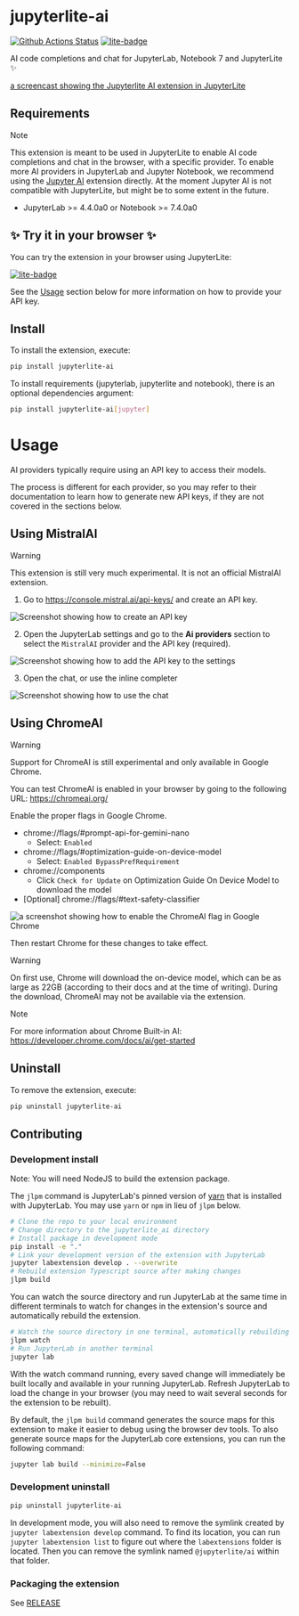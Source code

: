 # jupyterlite-ai

[![Github Actions Status](https://github.com/jupyterlite/ai/workflows/Build/badge.svg)](https://github.com/jupyterlite/ai/actions/workflows/build.yml)
[![lite-badge](https://jupyterlite.rtfd.io/en/latest/_static/badge.svg)](https://jupyterlite.github.io/ai/lab/index.html)

AI code completions and chat for JupyterLab, Notebook 7 and JupyterLite ✨

[a screencast showing the Jupyterlite AI extension in JupyterLite](https://github.com/jupyterlite/ai/assets/591645/855c4e3e-3a63-4868-8052-5c9909922c21)

## Requirements

> [!NOTE]
> This extension is meant to be used in JupyterLite to enable AI code completions and chat in the browser, with a specific provider.
> To enable more AI providers in JupyterLab and Jupyter Notebook, we recommend using the [Jupyter AI](https://github.com/jupyterlab/jupyter-ai) extension directly.
> At the moment Jupyter AI is not compatible with JupyterLite, but might be to some extent in the future.

- JupyterLab >= 4.4.0a0 or Notebook >= 7.4.0a0

## ✨ Try it in your browser ✨

You can try the extension in your browser using JupyterLite:

[![lite-badge](https://jupyterlite.rtfd.io/en/latest/_static/badge.svg)](https://jupyterlite.github.io/ai/lab/index.html)

See the [Usage](#usage) section below for more information on how to provide your API key.

## Install

To install the extension, execute:

```bash
pip install jupyterlite-ai
```

To install requirements (jupyterlab, jupyterlite and notebook), there is an optional dependencies argument:

```bash
pip install jupyterlite-ai[jupyter]
```

# Usage

AI providers typically require using an API key to access their models.

The process is different for each provider, so you may refer to their documentation to learn how to generate new API keys, if they are not covered in the sections below.

## Using MistralAI

> [!WARNING]
> This extension is still very much experimental. It is not an official MistralAI extension.

1. Go to https://console.mistral.ai/api-keys/ and create an API key.

![Screenshot showing how to create an API key](./img/1-api-key.png)

2. Open the JupyterLab settings and go to the **Ai providers** section to select the `MistralAI`
   provider and the API key (required).

![Screenshot showing how to add the API key to the settings](./img/2-jupyterlab-settings.png)

3. Open the chat, or use the inline completer

![Screenshot showing how to use the chat](./img/3-usage.png)

## Using ChromeAI

> [!WARNING]
> Support for ChromeAI is still experimental and only available in Google Chrome.

You can test ChromeAI is enabled in your browser by going to the following URL: https://chromeai.org/

Enable the proper flags in Google Chrome.

- chrome://flags/#prompt-api-for-gemini-nano
  - Select: `Enabled`
- chrome://flags/#optimization-guide-on-device-model
  - Select: `Enabled BypassPrefRequirement`
- chrome://components
  - Click `Check for Update` on Optimization Guide On Device Model to download the model
- [Optional] chrome://flags/#text-safety-classifier

![a screenshot showing how to enable the ChromeAI flag in Google Chrome](https://github.com/user-attachments/assets/d48f46cc-52ee-4ce5-9eaf-c763cdbee04c)

Then restart Chrome for these changes to take effect.

> [!WARNING]
> On first use, Chrome will download the on-device model, which can be as large as 22GB (according to their docs and at the time of writing).
> During the download, ChromeAI may not be available via the extension.

> [!NOTE]
> For more information about Chrome Built-in AI: https://developer.chrome.com/docs/ai/get-started

## Uninstall

To remove the extension, execute:

```bash
pip uninstall jupyterlite-ai
```

## Contributing

### Development install

Note: You will need NodeJS to build the extension package.

The `jlpm` command is JupyterLab's pinned version of
[yarn](https://yarnpkg.com/) that is installed with JupyterLab. You may use
`yarn` or `npm` in lieu of `jlpm` below.

```bash
# Clone the repo to your local environment
# Change directory to the jupyterlite_ai directory
# Install package in development mode
pip install -e "."
# Link your development version of the extension with JupyterLab
jupyter labextension develop . --overwrite
# Rebuild extension Typescript source after making changes
jlpm build
```

You can watch the source directory and run JupyterLab at the same time in different terminals to watch for changes in the extension's source and automatically rebuild the extension.

```bash
# Watch the source directory in one terminal, automatically rebuilding when needed
jlpm watch
# Run JupyterLab in another terminal
jupyter lab
```

With the watch command running, every saved change will immediately be built locally and available in your running JupyterLab. Refresh JupyterLab to load the change in your browser (you may need to wait several seconds for the extension to be rebuilt).

By default, the `jlpm build` command generates the source maps for this extension to make it easier to debug using the browser dev tools. To also generate source maps for the JupyterLab core extensions, you can run the following command:

```bash
jupyter lab build --minimize=False
```

### Development uninstall

```bash
pip uninstall jupyterlite-ai
```

In development mode, you will also need to remove the symlink created by `jupyter labextension develop`
command. To find its location, you can run `jupyter labextension list` to figure out where the `labextensions`
folder is located. Then you can remove the symlink named `@jupyterlite/ai` within that folder.

### Packaging the extension

See [RELEASE](RELEASE.md)
